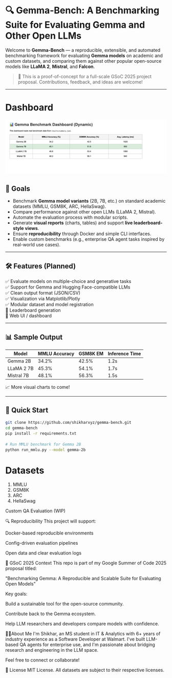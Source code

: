 
# 🔍 Gemma-Bench: A Benchmarking Suite for Evaluating Gemma and Other Open LLMs

Welcome to **Gemma-Bench** — a reproducible, extensible, and automated benchmarking framework for evaluating **Gemma models** on academic and custom datasets, and comparing them against other popular open-source models like **LLaMA 2**, **Mistral**, and **Falcon**.

> 🧪 This is a proof-of-concept for a full-scale GSoC 2025 project proposal. Contributions, feedback, and ideas are welcome!

---

# Dashboard
![alt text](dashboard_image.png)

## 🚀 Goals

- Benchmark **Gemma model variants** (2B, 7B, etc.) on standard academic datasets (MMLU, GSM8K, ARC, HellaSwag).
- Compare performance against other open LLMs (LLaMA 2, Mistral).
- Automate the evaluation process with modular scripts.
- Generate **visual reports** (charts, tables) and support **live leaderboard-style views**.
- Ensure **reproducibility** through Docker and simple CLI interfaces.
- Enable custom benchmarks (e.g., enterprise QA agent tasks inspired by real-world use cases).

---

## 🛠️ Features (Planned)

✅ Evaluate models on multiple-choice and generative tasks  
✅ Support for Gemma and Hugging Face-compatible LLMs  
✅ Clean output format (JSON/CSV)  
✅ Visualization via Matplotlib/Plotly  
✅ Modular dataset and model registration  
🚧 Leaderboard generation  
🚧 Web UI / dashboard


---

## 📊 Sample Output

| Model      | MMLU Accuracy | GSM8K EM | Inference Time |
|------------|----------------|----------|----------------|
| Gemma 2B   | 34.2%          | 42.5%    | 1.2s           |
| LLaMA 2 7B | 45.3%          | 54.1%    | 1.7s           |
| Mistral 7B | 48.1%          | 56.3%    | 1.5s           |

📈 More visual charts to come!

---

## 🧪 Quick Start

```bash
git clone https://github.com/shikharxyz/gemma-bench.git
cd gemma-bench
pip install -r requirements.txt

# Run MMLU benchmark for Gemma 2B
python run_mmlu.py --model gemma-2b
```

# Datasets
1. MMLU
2. GSM8K 
3. ARC
4. HellaSwag

Custom QA Evaluation (WIP)

🔍 Reproducibility
This project will support:

Docker-based reproducible environments

Config-driven evaluation pipelines

Open data and clear evaluation logs

🌱 GSoC 2025 Context
This repo is part of my Google Summer of Code 2025 proposal titled:

"Benchmarking Gemma: A Reproducible and Scalable Suite for Evaluating Open Models"

Key goals:

Build a sustainable tool for the open-source community.

Contribute back to the Gemma ecosystem.

Help LLM researchers and developers compare models with confidence.

🙋‍♂️About Me
I'm Shikhar, an MS student in IT & Analytics with 6+ years of industry experience as a Software Developer at Walmart. I've built LLM-based QA agents for enterprise use, and I'm passionate about bridging research and engineering in the LLM space.

Feel free to connect or collaborate!

🧠 License
MIT License. All datasets are subject to their respective licenses.
